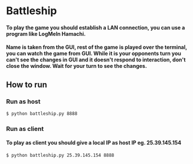# Battleship

####  To play the game you should establish a LAN connection, you can use a program like LogMeIn Hamachi. 
####  Name is taken from the GUI, rest of the game is played over the terminal, you can watch the game from GUI. While it is your opponents turn you can't see the changes in GUI and it doesn't respond to interaction, don't close the window. Wait for your turn to see the changes.  


## How to run

### Run as host
```sh
$ python battleship.py 8888
```
### Run as client
#### To play as client you should give a local IP as host IP eg. 25.39.145.154
```sh
$ python battleship.py 25.39.145.154 8888
```
